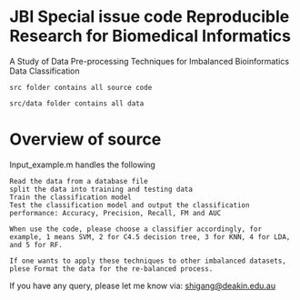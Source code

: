 # JBI Special issue code Reproducible Research for Biomedical Informatics

A Study of Data Pre-processing Techniques for Imbalanced Bioinformatics Data Classification

    src folder contains all source code
    
    src/data folder contains all data
    
# Overview of source

Input_example.m handles the following

    Read the data from a database file
    split the data into training and testing data
    Train the classification model
    Test the classification model and output the classification performance: Accuracy, Precision, Recall, FM and AUC
    
    When use the code, please choose a classifier accordingly, for example, 1 means SVM, 2 for C4.5 decision tree, 3 for KNN, 4 for LDA, and 5 for RF.

    If one wants to apply these techniques to other imbalanced datasets, plese Format the data for the re-balanced process.
    
If you have any query, please let me know via: shigang@deakin.edu.au
